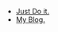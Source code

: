 <ul>
  <li>
    <a href="https://junxio.vercel.app/" target="_blank">Just Do it.</a>
  </li>

  <li>
    <a href="https://blog-rss.vercel.app/" target="_blank">My Blog.</a>
  </li>
</ul>
